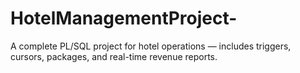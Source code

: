 # HotelManagementProject-
A complete PL/SQL project for hotel operations — includes triggers, cursors, packages, and real-time revenue reports.
